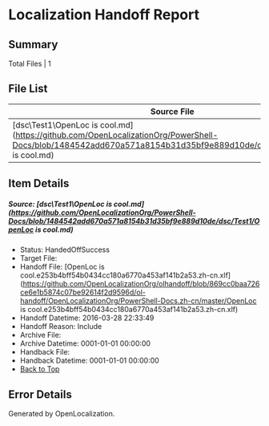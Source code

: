 # <a name='report-top'></a> Localization Handoff Report

## Summary
 Total Files | 1

## File List
 Source File | Status | Details 
 ----------- | ------ | ------- 
 [dsc\Test1\OpenLoc is cool.md](https://github.com/OpenLocalizationOrg/PowerShell-Docs/blob/1484542add670a571a8154b31d35bf9e889d10de/dsc/Test1/OpenLoc is cool.md) | HandedOffSuccess | [Details](#c4a946b282c0ccb777becad09f30c4be2b9b1aab54)

## Item Details
##### <a name='c4a946b282c0ccb777becad09f30c4be2b9b1aab54'></a> Source: [dsc\Test1\OpenLoc is cool.md](https://github.com/OpenLocalizationOrg/PowerShell-Docs/blob/1484542add670a571a8154b31d35bf9e889d10de/dsc/Test1/OpenLoc is cool.md)
* Status: HandedOffSuccess
* Target File: 
* Handoff File: [OpenLoc is cool.e253b4bff54b0434cc180a6770a453af141b2a53.zh-cn.xlf](https://github.com/OpenLocalizationOrg/olhandoff/blob/869cc0baa726ce6e1b5874c07be92614f2d9596d/ol-handoff/OpenLocalizationOrg/PowerShell-Docs.zh-cn/master/OpenLoc is cool.e253b4bff54b0434cc180a6770a453af141b2a53.zh-cn.xlf)
* Handoff Datetime: 2016-03-28 22:33:49
* Handoff Reason: Include
* Archive File: 
* Archive Datetime: 0001-01-01 00:00:00
* Handback File: 
* Handback Datetime: 0001-01-01 00:00:00
* [Back to Top](#report-top)


## Error Details

Generated by OpenLocalization.
